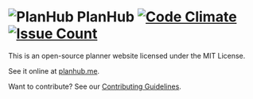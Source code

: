 # ![PlanHub](http://icons.iconarchive.com/icons/graphicloads/colorful-long-shadow/48/Book-icon.png) PlanHub [![Code Climate](http://codeclimate.com/github/PlanHubMe/PlanHub/badges/gpa.svg)](https://codeclimate.com/github/PlanHubMe/PlanHub) [![Issue Count](http://codeclimate.com/github/PlanHubMe/PlanHub/badges/issue_count.svg)](https://codeclimate.com/github/PlanHubMe/PlanHub)

This is an open-source planner website licensed under the MIT License.

See it online at [planhub.me](http://planhub.me).

Want to contribute? See our [Contributing Guidelines](contributing.md).
